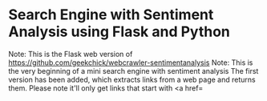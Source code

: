 # Search Engine with Sentiment Analysis using Flask and Python
Note: This is the Flask web version of https://github.com/geekchick/webcrawler-sentimentanalysis
Note: This is the very beginning of a mini search engine with sentiment analysis
The first version has been added, which extracts links from a web page and returns them. Please note it'll only get links that start with <a href=

